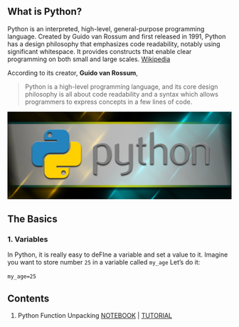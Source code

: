 ## What is Python?
Python is an interpreted, high-level, general-purpose programming language. Created by Guido van Rossum and first released in 1991, Python has a design philosophy that emphasizes code readability, notably using significant whitespace. It provides constructs that enable clear programming on both small and large scales. [Wikipedia](https://en.wikipedia.org/wiki/Python_(programming_language))

According to its creator, **Guido van Rossum**,

> Python is a high-level programming language, and its core design philosophy is all about code readability and a syntax which allows programmers to express concepts in a few lines of code.

![python image](images/python.jpg)

## The Basics
### 1. Variables
In Python, it is really easy to deFIne a variable and set a value to it. Imagine you want to store number `25` in a variable called `my_age` Let’s do it:

`my_age=25`

## Contents
1. Python Function Unpacking [NOTEBOOK](notebook/Python_Function_Unpacking.ipynb) | [TUTORIAL](notebook/Python_Function_Unpacking.html)
